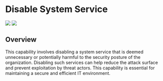 # Disable System Service
![](https://img.shields.io/badge/Phase-Containment_%28P0003%29-blue)&nbsp;![](https://img.shields.io/badge/Category-Configuration-blue)
## Overview
This capability involves disabling a system service that is deemed unnecessary or potentially harmful to the security posture of the organization. Disabling such services can help reduce the attack surface and prevent exploitation by threat actors. This capability is essential for maintaining a secure and efficient IT environment.